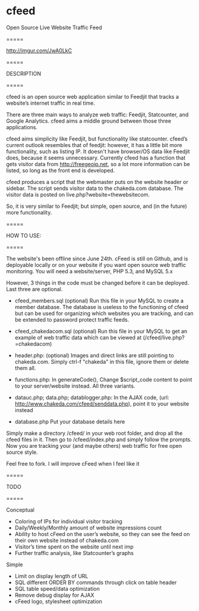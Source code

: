 cfeed
=====

Open Source Live Website Traffic Feed

=====

http://imgur.com/JwA0LkC

=====

DESCRIPTION

=====

cfeed is an open source web application similar to Feedjit that tracks a website’s internet traffic in real time. 

There are three main ways to analyze web traffic: Feedjit, Statcounter, and Google Analytics. cfeed aims a middle ground between those three applications. 

cfeed aims simplicity like Feedjit, but functionality like statcounter. cfeed’s current outlook resembles that of feedjit: however, it has a little bit more functionality, such as listing IP. It doesn't have browser/OS data like Feedjit does, because it seems unnecessary. Currently cfeed has a function that gets visitor data from http://freegeoip.net, so a lot more information can be listed, so long as the front end is developed. 

cfeed produces a script that the webmaster puts on the website header or sidebar. The script sends visitor data to the chakeda.com database. The visitor data is posted on live.php?website=thewebsitecom. 

So, it is very similar to Feedjit; but simple, open source, and (in the future) more functionality. 

=====

HOW TO USE:

=====

The website's been offline since June 24th. cFeed is still on Github, and is deployable locally or on your website if you want open source web traffic monitoring. You will need a website/server, PHP 5.3, and MySQL 5.x

However, 3 things in the code must be changed before it can be deployed. Last three are optional.

 - cfeed_members.sql (optional)
Run this file in your MySQL to create a member database. The database is useless to the functioning of cfeed but can be used for organizing which websites you are tracking, and can be extended to password protect traffic feeds.

- cfeed_chakedacom.sql (optional)
Run this file in your MySQL to get an example of web traffic data which can be viewed at (/cfeed/live.php?=chakedacom)

- header.php: (optional)
Images and direct links are still pointing to chakeda.com. Simply ctrl-f "chakeda" in this file, ignore them or delete them all. 

- functions.php:
In generateCode(), Change $script_code content to point to your server/website instead. All three variants.

- datauc.php; data.php; datablogger.php:
In the AJAX code, (url: http://www.chakeda.com/cfeed/senddata.php), point it to your website instead

- database.php
Put your database details here

Simply make a directory /cfeed/ in your web root folder, and drop all the cfeed files in it. Then go to /cfeed/index.php and simply follow the prompts. Now you are tracking your (and maybe others) web traffic for free open source style.

Feel free to fork. I will improve cFeed when I feel like it


=====

TODO

=====

Conceptual
 - Coloring of IPs for individual visitor tracking
 - Daily/Weekly/Monthly amount of website impressions count
 - Ability to host cFeed on the user’s website, so they can see the feed on their own website instead of chakeda.com
 - Visitor’s time spent on the website until next imp
 - Further traffic analysis, like Statcounter’s graphs

Simple
 - Limit on display length of URL 
 - SQL different ORDER BY commands through click on table header
 - SQL table speed/data optimization
 - Remove debug display for AJAX
 - cFeed logo, stylesheet optimization
